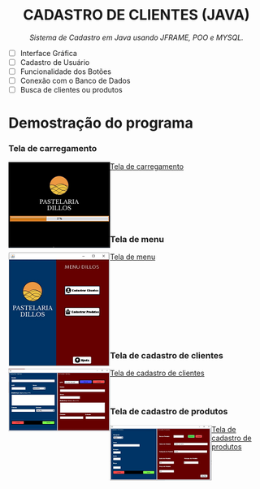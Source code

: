 <h1 align= "center">CADASTRO DE CLIENTES (JAVA)</h1>
<p align= "center"><i>Sistema de Cadastro em Java usando JFRAME, POO e MYSQL.</p></i>



- [ ] Interface Gráfica
- [ ] Cadastro de Usuário
- [ ] Funcionalidade dos Botões
- [ ] Conexão com o Banco de Dados
- [ ] Busca de clientes ou produtos 

# Demostração do programa

### Tela de carregamento

[<img align="left" src="https://raw.githubusercontent.com/matheusoliveira3/CadastroClientesAPP/main/images/Tela%20de%20carregamento%20pequena.png" />](https://raw.githubusercontent.com/matheusoliveira3/CadastroClientesAPP/main/images/Tela%20de%20carregamento.png) [Tela de carregamento](https://raw.githubusercontent.com/matheusoliveira3/CadastroClientesAPP/main/images/Tela%20de%20carregamento.png) 
<br/>
<br/>
<br/>
<br/>
<br/>
<br/>
<br/>

### Tela de menu

[<img align="left" src="https://raw.githubusercontent.com/matheusoliveira3/CadastroClientesAPP/main/images/Tela%20de%20menu%20pequena.png" />](https://raw.githubusercontent.com/matheusoliveira3/CadastroClientesAPP/main/images/Tela%20de%20menu.png) [Tela de menu](https://raw.githubusercontent.com/matheusoliveira3/CadastroClientesAPP/main/images/Tela%20de%20menu.png) 
<br/>
<br/>
<br/>
<br/>
<br/>
<br/>
<br/>
<br/>
<br/>
<br/>

### Tela de cadastro de clientes

[<img align="left" src="https://raw.githubusercontent.com/matheusoliveira3/CadastroClientesAPP/main/images/Tela%20de%20cadastro%20de%20clientes%20pequena.png" />](https://raw.githubusercontent.com/matheusoliveira3/CadastroClientesAPP/main/images/Tela%20de%20cadastro%20de%20clientes.png) [Tela de cadastro de clientes](https://raw.githubusercontent.com/matheusoliveira3/CadastroClientesAPP/main/images/Tela%20de%20cadastro%20de%20clientes.png) 
<br/>
<br/>
<br/>

### Tela de cadastro de produtos

[<img align="left" src="https://raw.githubusercontent.com/matheusoliveira3/CadastroClientesAPP/main/images/Tela%20de%20cadastro%20de%20produtos%20pequena.png" />](https://raw.githubusercontent.com/matheusoliveira3/CadastroClientesAPP/main/images/Tela%20de%20cadastro%20de%20produtos.png) [Tela de cadastro de produtos](https://raw.githubusercontent.com/matheusoliveira3/CadastroClientesAPP/main/images/Tela%20de%20cadastro%20de%20produtos.png) 
<br/>
<br/>
<br/>
<br/>
<br/>
